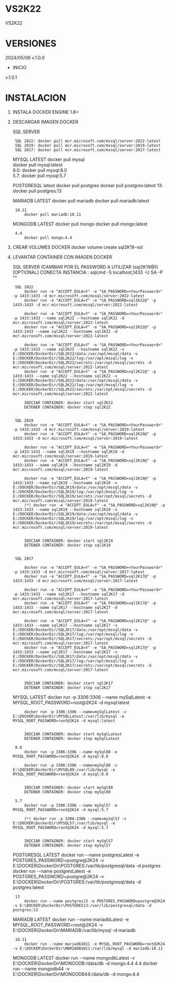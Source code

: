 # VS2K22
VS2K22

# VERSIONES
2024/05/06 v.1.0.0 
- INICIO

v.1.0.1

# INSTALACION

1. INSTALA DOCKER ENGINE 1.8+

2. DESCARGAR IMAGEN DOCKER

	SQL SERVER
	
		SQL 2022: docker pull mcr.microsoft.com/mssql/server:2022-latest
		SQL 2019: docker pull mcr.microsoft.com/mssql/server:2019-latest	
		SQL 2017: docker pull mcr.microsoft.com/mssql/server:2017-latest
	
	MYSQL
		LATEST
			docker pull mysql	
			docker pull mysql:latest			
		8.0: docker pull mysql:8.0			
		5.7: docker pull mysql:5.7
	
	POSTGRESQL
		latest
			docker pull postgres
			docker pull postgres:latest
		13: docker pull postgres:13
	
	MARIADB
		LATEST
			docker pull mariadb
			docker pull mariadb:latest

		10.11
			docker pull mariadb:10.11
			
	MONGODB
		LATEST
			docker pull mongo
			docker pull mongo:latest
			
		4.4
			docker pull mongo:4.4
			
			
3. CREAR VOLUMES DOCKER
		docker volume create sql2K19-vol

4. LEVANTAR CONTAINER CON IMAGEN DOCKER

	SQL SERVER (CAMBIAR <YourPassword> POR EL PASSWORD A UTILIZAR (sql2K19@))
		[OPTIONAL] CONECTA INSTANCIA : sqlcmd -S localhost,1433 -U SA -P "<YourPassword>"
		
		SQL 2022
			docker run -e "ACCEPT_EULA=Y" -e "SA_PASSWORD=<YourPassword>" -p 1433:1433 -d mcr.microsoft.com/mssql/server:2022-latest
			docker run -e "ACCEPT_EULA=Y" -e "SA_PASSWORD=sql2K22@" -p 1433:1433 -d mcr.microsoft.com/mssql/server:2022-latest	
			
			docker run -e "ACCEPT_EULA=Y" -e "SA_PASSWORD=<YourPassword>" -p 1433:1433 --name sql2K22 --hostname sql2K22 -d mcr.microsoft.com/mssql/server:2022-latest 
			docker run -e "ACCEPT_EULA=Y" -e "SA_PASSWORD=sql2K22@" -p 1433:1433 --name sql2K22 --hostname sql2K22 -d mcr.microsoft.com/mssql/server:2022-latest 	
			
			docker run -e "ACCEPT_EULA=Y" -e "SA_PASSWORD=<YourPassword>" -p 1433:1433 --name sql2K22 --hostname sql2K22 -v E:/DOCKER/DockerDir/SQL2K22/data:/var/opt/mssql/data -v E:/DOCKER/DockerDir/SQL2K22/log:/var/opt/mssql/log -v E:/DOCKER/DockerDir/SQL2K22/secrets:/var/opt/mssql/secrets -d mcr.microsoft.com/mssql/server:2022-latest 
			docker run -e "ACCEPT_EULA=Y" -e "SA_PASSWORD=sql2K22@" -p 1433:1433 --name sql2K22 --hostname sql2K22 -v E:/DOCKER/DockerDir/SQL2K22/data:/var/opt/mssql/data -v E:/DOCKER/DockerDir/SQL2K22/log:/var/opt/mssql/log -v E:/DOCKER/DockerDir/SQL2K22/secrets:/var/opt/mssql/secrets -d mcr.microsoft.com/mssql/server:2022-latest 
			
			INICIAR CONTAINER: docker start sql2K22
			DETENER CONTAINER: docker stop sql2K22
			
			
		SQL 2019
			docker run -e "ACCEPT_EULA=Y" -e "SA_PASSWORD=<YourPassword>" -p 1433:1433 -d mcr.microsoft.com/mssql/server:2019-latest
			docker run -e "ACCEPT_EULA=Y" -e "SA_PASSWORD=sql2K19@" -p 1433:1433 -d mcr.microsoft.com/mssql/server:2019-latest	
			
			docker run -e "ACCEPT_EULA=Y" -e "SA_PASSWORD=<YourPassword>" -p 1433:1433 --name sql2K19 --hostname sql2K19 -d mcr.microsoft.com/mssql/server:2019-latest 
			docker run -e "ACCEPT_EULA=Y" -e "SA_PASSWORD=sql2K19@" -p 1433:1433 --name sql2K19 --hostname sql2K19 -d mcr.microsoft.com/mssql/server:2019-latest 	
			
			docker run -e "ACCEPT_EULA=Y" -e "SA_PASSWORD=sql2K19@" -p 1433:1433 --name sql2K19 --hostname sql2K19 -v E:/DOCKER/DockerDir/SQL2K19/data:/var/opt/mssql/data -v E:/DOCKER/DockerDir/SQL2K19/log:/var/opt/mssql/log -v E:/DOCKER/DockerDir/SQL2K19/secrets:/var/opt/mssql/secrets -d mcr.microsoft.com/mssql/server:2019-latest 	
			(*) docker run -e "ACCEPT_EULA=Y" -e "SA_PASSWORD=sql2K19@" -p 1433:1433 --name sql2K19 --hostname sql2K19 -v E:/DOCKER/DockerDir/SQL2K19/data:/var/opt/mssql/data -v E:/DOCKER/DockerDir/SQL2K19/log:/var/opt/mssql/log -v E:/DOCKER/DockerDir/SQL2K19/secrets:/var/opt/mssql/secrets -d mcr.microsoft.com/mssql/server:2019-latest 	


			INICIAR CONTAINER: docker start sql2K19
			DETENER CONTAINER: docker stop sql2K19
		
		
		SQL 2017

			docker run -e "ACCEPT_EULA=Y" -e "SA_PASSWORD=<YourPassword>" -p 1433:1433 -d mcr.microsoft.com/mssql/server:2017-latest
			docker run -e "ACCEPT_EULA=Y" -e "SA_PASSWORD=sql2K17@" -p 1433:1433 -d mcr.microsoft.com/mssql/server:2017-latest	
			
			docker run -e "ACCEPT_EULA=Y" -e "SA_PASSWORD=<YourPassword>" -p 1433:1433 --name sql2K17 --hostname sql2K17 -d mcr.microsoft.com/mssql/server:2017-latest 
			docker run -e "ACCEPT_EULA=Y" -e "SA_PASSWORD=sql2K17@" -p 1433:1433 --name sql2K17 --hostname sql2K17 -d mcr.microsoft.com/mssql/server:2017-latest 	
			
			docker run -e "ACCEPT_EULA=Y" -e "SA_PASSWORD=sql2K17@" -p 1433:1433 --name sql2K17 --hostname sql2K17 -v E:/DOCKER/DockerDir/SQL2K17/data:/var/opt/mssql/data -v E:/DOCKER/DockerDir/SQL2K17/log:/var/opt/mssql/log -v E:/DOCKER/DockerDir/SQL2K17/secrets:/var/opt/mssql/secrets -d mcr.microsoft.com/mssql/server:2017-latest 	
			docker run -e "ACCEPT_EULA=Y" -e "SA_PASSWORD=sql2K17@" -p 1433:1433 --name sql2K17 --hostname sql2K17 -v E:/DOCKER/DockerDir/SQL2K17/data:/var/opt/mssql/data -v E:/DOCKER/DockerDir/SQL2K17/log:/var/opt/mssql/log -v E:/DOCKER/DockerDir/SQL2K17/secrets:/var/opt/mssql/secrets -d mcr.microsoft.com/mssql/server:2017-latest 	


			INICIAR CONTAINER: docker start sql2K17
			DETENER CONTAINER: docker stop sql2K17
			
			
	MYSQL
		LATEST
			docker run -p 3306:3306 --name mySqlLatest -e MYSQL_ROOT_PASSWORD=root@2K24 -d mysql:latest
			
			docker run -p 3306:3306 --name=mySqlLatest -v E:\DOCKER\DockerDir\MYSQLLatest:/var/lib/mysql -e MYSQL_ROOT_PASSWORD=root@2K24 -d mysql:latest
			
			
			INICIAR CONTAINER: docker start mySqlLatest
			DETENER CONTAINER: docker stop mySqlLatest
			
		8.0			
			docker run -p 3306:3306 --name mySql80 -e MYSQL_ROOT_PASSWORD=root@2K24 -d mysql:8.0
			
			docker run -p 3306:3306 --name=mySql80 -v E:\DOCKER\DockerDir\MYSQL80:/var/lib/mysql -e MYSQL_ROOT_PASSWORD=root@2K24 -d mysql:8.0
			
			
			INICIAR CONTAINER: docker start mySql80
			DETENER CONTAINER: docker stop mySql80
			
		5.7			
			docker run -p 3306:3306 --name mySql57 -e MYSQL_ROOT_PASSWORD=root@2K24 -d mysql:5.7
			
			(*) docker run -p 3306:3306 --name=mySql57 -v E:\DOCKER\DockerDir\MYSQL57:/var/lib/mysql -e MYSQL_ROOT_PASSWORD=root@2K24 -d mysql:5.7
	
	
			INICIAR CONTAINER: docker start mySql57
			DETENER CONTAINER: docker stop mySql57

	POSTGRESQL
		LATEST
			docker run --name postgresLatest -e POSTGRES_PASSWORD=postgre@2K24 -v E:\DOCKER\DockerDir\POSTGRES:/var/lib/postgresql/data -d postgres			
			docker run --name postgresLatest -e POSTGRES_PASSWORD=postgre@2K24 -v E:\DOCKER\DockerDir\POSTGRES:/var/lib/postgresql/data -d postgres:latest
			
		13			
			docker run --name postgres13 -e POSTGRES_PASSWORD=postgre@2K24 -v E:\DOCKER\DockerDir\POSTGRES13:/var/lib/postgresql/data -d postgres:13
			
	MARIADB
		LATEST
			docker run --name mariadbLatest -e MYSQL_ROOT_PASSWORD=root@2K24 -v E:\DOCKER\DockerDir\MARIADB:/var/lib/mysql -d mariadb
			
		10.11
			docker run --name mariadb1011 -e MYSQL_ROOT_PASSWORD=root@2K24 -v E:\DOCKER\DockerDir\MARIADB1011:/var/lib/mysql -d mariadb:10.11
			
	MONGODB
		LATEST
			docker run --name mongodbLatest -v E:\DOCKER\DockerDir\MONGODB:/data/db -d mongo:4.4
		4.4 
			docker run --name mongodb44 -v E:\DOCKER\DockerDir\MONGODB44:/data/db -d mongo:4.4
